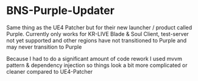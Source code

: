 # BNS-Purple-Updater
 Same thing as the UE4 Patcher but for their new launcher / product called Purple.
 Currently only works for KR-LIVE Blade & Soul Client, test-server not yet supported and other regions have not transitioned to Purple and may never transition to Purple

 Because I had to do a significant amount of code rework I used mvvm pattern & dependency injection so things look a bit more complicated or cleaner compared to UE4-Patcher
